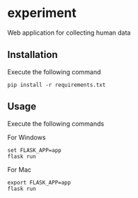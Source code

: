# experiment
Web application for collecting human data

## Installation
Execute the following command
```
pip install -r requirements.txt
```

## Usage
Execute the following commands

For Windows
```
set FLASK_APP=app
flask run
```
For Mac
```
export FLASK_APP=app
flask run
```
